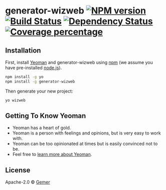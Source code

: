# generator-wizweb [![NPM version][npm-image]][npm-url] [![Build Status][travis-image]][travis-url] [![Dependency Status][daviddm-image]][daviddm-url] [![Coverage percentage][coveralls-image]][coveralls-url]
> 

## Installation

First, install [Yeoman](http://yeoman.io) and generator-wizweb using [npm](https://www.npmjs.com/) (we assume you have pre-installed [node.js](https://nodejs.org/)).

```bash
npm install -g yo
npm install -g generator-wizweb
```

Then generate your new project:

```bash
yo wizweb
```

## Getting To Know Yeoman

 * Yeoman has a heart of gold.
 * Yeoman is a person with feelings and opinions, but is very easy to work with.
 * Yeoman can be too opinionated at times but is easily convinced not to be.
 * Feel free to [learn more about Yeoman](http://yeoman.io/).

## License

Apache-2.0 © [Gemer]()


[npm-image]: https://badge.fury.io/js/generator-wizweb.svg
[npm-url]: https://npmjs.org/package/generator-wizweb
[travis-image]: https://travis-ci.org/gemerz/generator-wizweb.svg?branch=master
[travis-url]: https://travis-ci.org/gemerz/generator-wizweb
[daviddm-image]: https://david-dm.org/gemerz/generator-wizweb.svg?theme=shields.io
[daviddm-url]: https://david-dm.org/gemerz/generator-wizweb
[coveralls-image]: https://coveralls.io/repos/gemerz/generator-wizweb/badge.svg
[coveralls-url]: https://coveralls.io/r/gemerz/generator-wizweb

